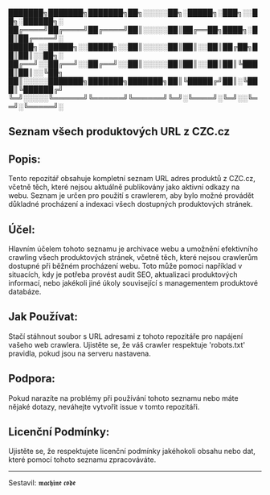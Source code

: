 ███████╗███████╗███████╗██╗░░░░░██╗░█████╗░███╗░░██╗░██████╗░
██╔════╝██╔════╝██╔════╝██║░░░░░██║██╔══██╗████╗░██║██╔════╝░
█████╗░░█████╗░░█████╗░░██║░░░░░██║██║░░██║██╔██╗██║██║░░██╗░
██╔══╝░░██╔══╝░░██╔══╝░░██║░░░░░██║██║░░██║██║╚████║██║░░╚██╗
██║░░░░░███████╗███████╗███████╗██║╚█████╔╝██║░╚███║╚██████╔╝
╚═╝░░░░░╚══════╝╚══════╝╚══════╝╚═╝░╚════╝░╚═╝░░╚══╝░╚═════╝░

Seznam všech produktových URL z CZC.cz
--------------------------------------

Popis:
-------
Tento repozitář obsahuje kompletní seznam URL adres produktů z CZC.cz, včetně těch, které nejsou aktuálně publikovány jako aktivní odkazy na webu. Seznam je určen pro použití s crawlerem, aby bylo možné provádět důkladné procházení a indexaci všech dostupných produktových stránek.

Účel:
-----
Hlavním účelem tohoto seznamu je archivace webu a umožnění efektivního crawling všech produktových stránek, včetně těch, které nejsou crawlerům dostupné při běžném procházení webu. Toto může pomoci například v situacích, kdy je potřeba provést audit SEO, aktualizaci produktových informací, nebo jakékoli jiné úkoly související s managementem produktové databáze.

Jak Používat:
-------------
Stačí stáhnout soubor s URL adresami z tohoto repozitáře pro napájení vašeho web crawlera. Ujistěte se, že váš crawler respektuje 'robots.txt' pravidla, pokud jsou na serveru nastavena.

Podpora:
--------
Pokud narazíte na problémy při používání tohoto seznamu nebo máte nějaké dotazy, neváhejte vytvořit issue v tomto repozitáři.

Licenční Podmínky:
------------------
Ujistěte se, že respektujete licenční podmínky jakéhokoli obsahu nebo dat, které pomocí tohoto seznamu zpracováváte.

------------------
Sestavil: 𝖒𝖆𝖈𝖍𝖎𝖓𝖊 𝖈𝖔𝖉𝖊
